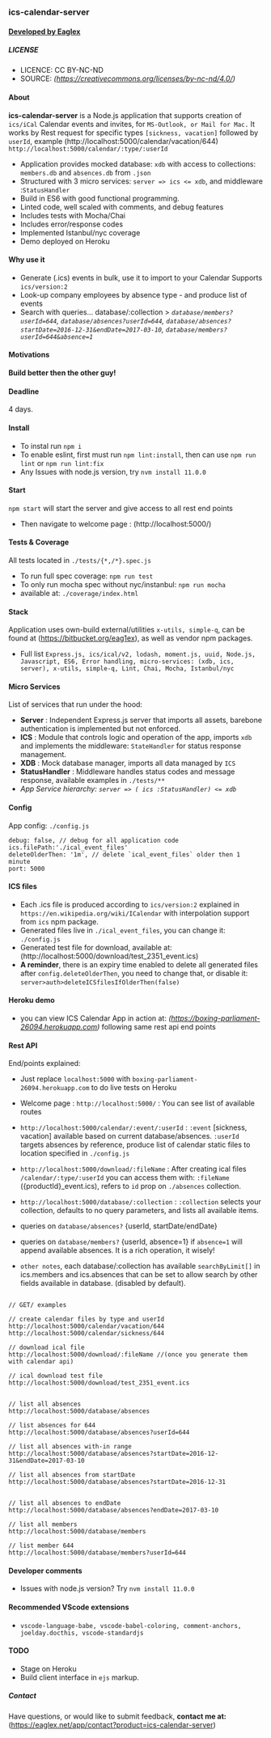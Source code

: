 
### ics-calendar-server
#### [ Developed by Eaglex ](http://eaglex.net)

  
##### LICENSE
* LICENCE: CC BY-NC-ND
* SOURCE: _(https://creativecommons.org/licenses/by-nc-nd/4.0/)_

  
#### About
**ics-calendar-server** is a Node.js application that supports creation of `ics/iCal` Calendar events and invites, for `MS-Outlook, or Mail for Mac.` It works by Rest request for specific types `[sickness, vacation]` followed by `userId`, example (http://localhost:5000/calendar/vacation/644) `http://localhost:5000/calendar/:type/:userId`

* Application provides mocked database: `xdb` with access to collections: `members.db` and `absences.db` from `.json`
* Structured with 3 micro services: `server => ics <= xdb`, and middleware :`StatusHandler`
* Build in ES6 with good functional programming.
* Linted code, well scaled with comments, and debug features
* Includes tests with Mocha/Chai
* Includes error/response codes
* Implemented Istanbul/nyc coverage
* Demo deployed on Heroku


#### Why use it
- Generate (.ics) events in bulk, use it to import to your Calendar Supports `ics/version:2`
- Look-up company employees by absence type - and produce list of events
- Search with queries... database/:collection > _`database/members?userId=644`, `database/absences?userId=644`, `database/absences?startDate=2016-12-31&endDate=2017-03-10`, `database/members?userId=644&absence=1`_


#### Motivations
**Build better then the other guy!**

#### Deadline
4 days.


#### Install
- To instal run `npm i`
- To enable eslint, first must run `npm lint:install`, then can use `npm run lint` or `npm run lint:fix`
- Any Issues with node.js version, try `nvm install 11.0.0`

#### Start
`npm start` will start the server and give access to all rest end points

* Then navigate to welcome page : (http://localhost:5000/)

#### Tests & Coverage
All tests located in `./tests/{*,/*}.spec.js`

* To run full spec coverage: `npm run test`
* To only run mocha spec without nyc/instanbul: `npm run mocha`
*  available at: `./coverage/index.html`


#### Stack
Application uses own-build external/utilities `x-utils, simple-q`, can be found at (https://bitbucket.org/eag1ex), as well as vendor npm packages.

* Full list `Express.js, ics/ical/v2, lodash, moment.js, uuid, Node.js, Javascript, ES6, Error handling, micro-services: (xdb, ics, server), x-utils, simple-q, Lint, Chai, Mocha, Istanbul/nyc`



#### Micro Services
List of services that run under the hood:

*  **Server** : Independent Express.js server that imports all assets, barebone authentication is implemented but not enforced.
*  **ICS** : Module that controls logic and operation of the app, imports `xdb` and implements the middleware: `StateHandler` for status response management.
*  **XDB** : Mock database manager, imports all data managed by `ICS`
*  **StatusHandler** : Middleware handles status codes and message response, available examples in `./tests/**`
* _App Service hierarchy: `server => ( ics :StatusHandler) <= xdb`_

#### Config
App config: `./config.js`

```
debug: false, // debug for all application code
ics.filePath:'./ical_event_files'
deleteOlderThen: '1m', // delete `ical_event_files` older then 1 minute
port: 5000
```


  
#### ICS files

- Each .ics file is produced according to `ics/version:2` explained in `https://en.wikipedia.org/wiki/ICalendar` with interpolation support from `ics` npm package.
- Generated files live in `./ical_event_files`, you can change it: `./config.js`
- Generated test file for download, available at: (http://localhost:5000/download/test_2351_event.ics) 
- **A reminder**, there is an expiry time enabled to delete all generated files after `config.deleteOlderThen`, you need to change that, or disable it: `server>auth>deleteICSfilesIfOlderThen(false)`


#### Heroku demo
* you can view ICS Calendar App in action at: _(https://boxing-parliament-26094.herokuapp.com)_ following same rest api end points


#### Rest API

End/points explained:

* Just replace `localhost:5000` with `boxing-parliament-26094.herokuapp.com` to do live tests on Heroku

* Welcome page : `http://localhost:5000/` : You can see list of available routes

*  `http://localhost:5000/calendar/:event/:userId` : `:event` [sickness, vacation] available based on current database/absences. `:userId` targets absences by reference, produce list of calendar static files to location specified in `./config.js`
  
	
*  `http://localhost:5000/download/:fileName` : After creating ical files  `/calendar/:type/:userId` you can access them with: `:fileName` ({productId}_event.ics), refers to `id` prop on `./absences` collection.

*  `http://localhost:5000/database/:collection` : `:collection` selects your collection, defaults to no query parameters, and lists all available items.
	
* queries on `database/absences?` {userId, startDate/endDate}

* queries on `database/members?` {userId, absence=1} if `absence=1` will append available absences. It is a rich operation, it wisely!


*  `other notes`, each database/:collection has available `searchByLimit[]` in ics.members and ics.absences that can be set to allow search by other fields available in database. (disabled by default).
```

// GET/ examples

// create calendar files by type and userId
http://localhost:5000/calendar/vacation/644
http://localhost:5000/calendar/sickness/644

// download ical file
http://localhost:5000/download/:fileName //(once you generate them with calendar api)

// ical download test file
http://localhost:5000/download/test_2351_event.ics


// list all absences
http://localhost:5000/database/absences

// list absences for 644
http://localhost:5000/database/absences?userId=644

// list all absences with-in range
http://localhost:5000/database/absences?startDate=2016-12-31&endDate=2017-03-10

// list all absences from startDate
http://localhost:5000/database/absences?startDate=2016-12-31


// list all absences to endDate
http://localhost:5000/database/absences?endDate=2017-03-10

// list all members
http://localhost:5000/database/members

// list member 644
http://localhost:5000/database/members?userId=644

```
 





#### Developer comments
- Issues with node.js version? Try `nvm install 11.0.0`


#### Recommended VScode extensions
- `vscode-language-babe, vscode-babel-coloring, comment-anchors, joelday.docthis, vscode-standardjs`


#### TODO

- Stage on Heroku
- Build client interface in `ejs` markup. 


##### Contact

Have questions, or would like to submit feedback, **contact me at:** (https://eaglex.net/app/contact?product=ics-calendar-server)